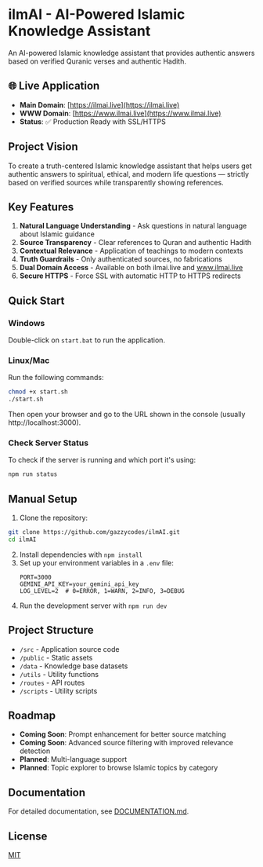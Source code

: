 # ilmAI - AI-Powered Islamic Knowledge Assistant

An AI-powered Islamic knowledge assistant that provides authentic answers based on verified Quranic verses and authentic Hadith.

## 🌐 Live Application
- **Main Domain**: [https://ilmai.live](https://ilmai.live)
- **WWW Domain**: [https://www.ilmai.live](https://www.ilmai.live)
- **Status**: ✅ Production Ready with SSL/HTTPS

## Project Vision
To create a truth-centered Islamic knowledge assistant that helps users get authentic answers to spiritual, ethical, and modern life questions — strictly based on verified sources while transparently showing references.

## Key Features
1. **Natural Language Understanding** - Ask questions in natural language about Islamic guidance
2. **Source Transparency** - Clear references to Quran and authentic Hadith
3. **Contextual Relevance** - Application of teachings to modern contexts
4. **Truth Guardrails** - Only authenticated sources, no fabrications
5. **Dual Domain Access** - Available on both ilmai.live and www.ilmai.live
6. **Secure HTTPS** - Force SSL with automatic HTTP to HTTPS redirects

## Quick Start
### Windows
Double-click on `start.bat` to run the application.

### Linux/Mac
Run the following commands:
```bash
chmod +x start.sh
./start.sh
```

Then open your browser and go to the URL shown in the console (usually http://localhost:3000).

### Check Server Status
To check if the server is running and which port it's using:
```bash
npm run status
```

## Manual Setup
1. Clone the repository:
```bash
git clone https://github.com/gazzycodes/ilmAI.git
cd ilmAI
```
2. Install dependencies with `npm install`
3. Set up your environment variables in a `.env` file:
   ```
   PORT=3000
   GEMINI_API_KEY=your_gemini_api_key
   LOG_LEVEL=2  # 0=ERROR, 1=WARN, 2=INFO, 3=DEBUG
   ```
4. Run the development server with `npm run dev`

## Project Structure
- `/src` - Application source code
- `/public` - Static assets
- `/data` - Knowledge base datasets
- `/utils` - Utility functions
- `/routes` - API routes
- `/scripts` - Utility scripts

## Roadmap
- **Coming Soon**: Prompt enhancement for better source matching
- **Coming Soon**: Advanced source filtering with improved relevance detection
- **Planned**: Multi-language support
- **Planned**: Topic explorer to browse Islamic topics by category

## Documentation
For detailed documentation, see [DOCUMENTATION.md](DOCUMENTATION.md).

## License
[MIT](LICENSE)
